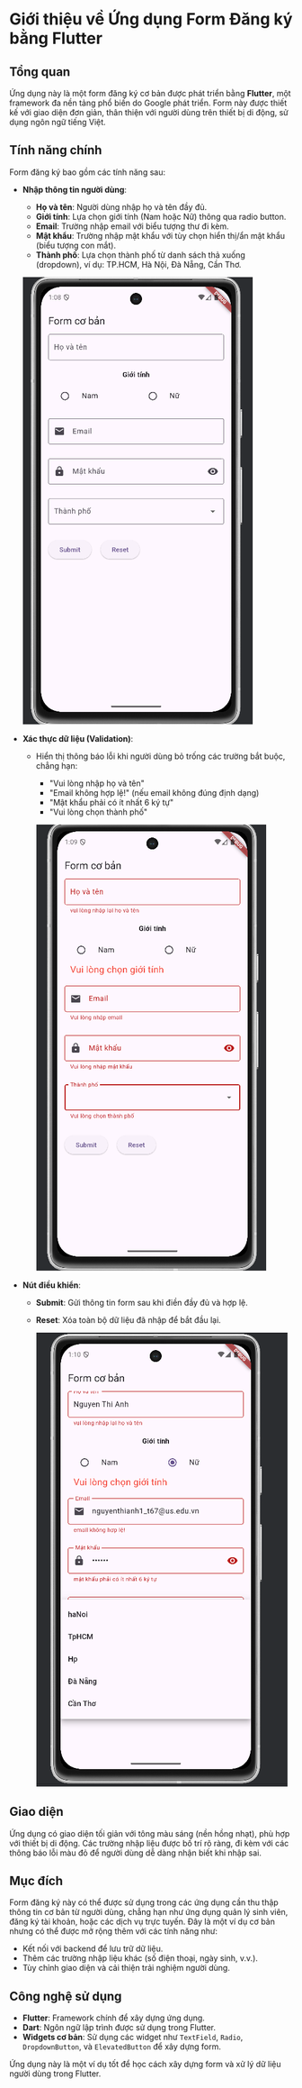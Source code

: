 # Giới thiệu về Ứng dụng Form Đăng ký bằng Flutter

## Tổng quan
Ứng dụng này là một form đăng ký cơ bản được phát triển bằng **Flutter**, một framework đa nền tảng phổ biến do Google phát triển. Form này được thiết kế với giao diện đơn giản, thân thiện với người dùng trên thiết bị di động, sử dụng ngôn ngữ tiếng Việt.

## Tính năng chính
Form đăng ký bao gồm các tính năng sau:

- **Nhập thông tin người dùng**:
  - **Họ và tên**: Người dùng nhập họ và tên đầy đủ.
  - **Giới tính**: Lựa chọn giới tính (Nam hoặc Nữ) thông qua radio button.
  - **Email**: Trường nhập email với biểu tượng thư đi kèm.
  - **Mật khẩu**: Trường nhập mật khẩu với tùy chọn hiển thị/ẩn mật khẩu (biểu tượng con mắt).
  - **Thành phố**: Lựa chọn thành phố từ danh sách thả xuống (dropdown), ví dụ: TP.HCM, Hà Nội, Đà Nẵng, Cần Thơ.
 
    
  ![GIAO DIỆN MINH HỌA](IMG/GD.png)


- **Xác thực dữ liệu (Validation)**:
  - Hiển thị thông báo lỗi khi người dùng bỏ trống các trường bắt buộc, chẳng hạn:
    - "Vui lòng nhập họ và tên"
    - "Email không hợp lệ!" (nếu email không đúng định dạng)
    - "Mật khẩu phải có ít nhất 6 ký tự"
    - "Vui lòng chọn thành phố"
      
     ![Bắt Lỗi](IMG/bl.png)

- **Nút điều khiển**:
  - **Submit**: Gửi thông tin form sau khi điền đầy đủ và hợp lệ.
  - **Reset**: Xóa toàn bộ dữ liệu đã nhập để bắt đầu lại.
 
     ![Tùy chọn](IMG/dk.png)

## Giao diện
Ứng dụng có giao diện tối giản với tông màu sáng (nền hồng nhạt), phù hợp với thiết bị di động. Các trường nhập liệu được bố trí rõ ràng, đi kèm với các thông báo lỗi màu đỏ để người dùng dễ dàng nhận biết khi nhập sai.

## Mục đích
Form đăng ký này có thể được sử dụng trong các ứng dụng cần thu thập thông tin cơ bản từ người dùng, chẳng hạn như ứng dụng quản lý sinh viên, đăng ký tài khoản, hoặc các dịch vụ trực tuyến. Đây là một ví dụ cơ bản nhưng có thể được mở rộng thêm với các tính năng như:
- Kết nối với backend để lưu trữ dữ liệu.
- Thêm các trường nhập liệu khác (số điện thoại, ngày sinh, v.v.).
- Tùy chỉnh giao diện và cải thiện trải nghiệm người dùng.

## Công nghệ sử dụng
- **Flutter**: Framework chính để xây dựng ứng dụng.
- **Dart**: Ngôn ngữ lập trình được sử dụng trong Flutter.
- **Widgets cơ bản**: Sử dụng các widget như `TextField`, `Radio`, `DropdownButton`, và `ElevatedButton` để xây dựng form.

Ứng dụng này là một ví dụ tốt để học cách xây dựng form và xử lý dữ liệu người dùng trong Flutter.
